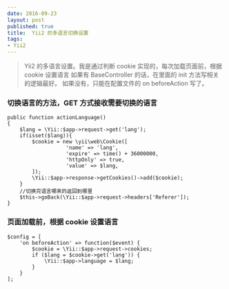 ```yaml
---
date: 2016-09-23
layout: post
published: true
title:  Yii2 的多语言切换设置
tags:
- Yii2
---
```


> Yii2 的多语言设置。我是通过判断 cookie 实现的，每次加载页面前，根据 cookie 设置语言
> 如果有 BaseController 的话，在里面的 init 方法写相关的逻辑最好。
> 如果没有，只能在配置文件的 on beforeAction 写了。

### 切换语言的方法，GET 方式接收需要切换的语言

```php?start_inline=1
public function actionLanguage()
{
    $lang = \Yii::$app->request->get('lang');  
    if(isset($lang)){  
        $cookie = new \yii\web\Cookie([
                   'name' => 'lang',
                   'expire' => time() + 36000000,
                   'httpOnly' => true,
                   'value' => $lang,
        ]);
        \Yii::$app->response->getCookies()->add($cookie);
    }
    //切换完语言哪来的返回到哪里
    $this->goBack(\Yii::$app->request->headers['Referer']);  
}
```

### 页面加载前，根据 cookie 设置语言

```php?start_inline=1
$config = [
    'on beforeAction' => function($event) {
        $cookie = \Yii::$app->request->cookies;
        if ($lang = $cookie->get('lang')) {
            \Yii::$app->language = $lang;
        }
    }
];
```
